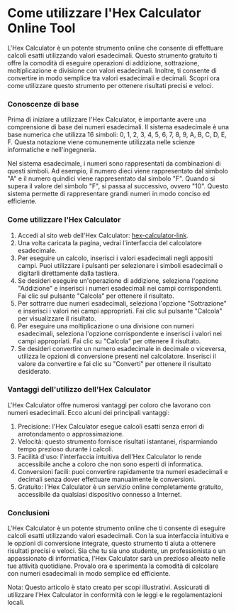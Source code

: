 Come utilizzare l'Hex Calculator Online Tool
============================================

L'Hex Calculator è un potente strumento online che consente di effettuare calcoli esatti utilizzando valori esadecimali. Questo strumento gratuito ti offre la comodità di eseguire operazioni di addizione, sottrazione, moltiplicazione e divisione con valori esadecimali. Inoltre, ti consente di convertire in modo semplice tra valori esadecimali e decimali. Scopri ora come utilizzare questo strumento per ottenere risultati precisi e veloci.

###  Conoscenze di base 

Prima di iniziare a utilizzare l'Hex Calculator, è importante avere una comprensione di base dei numeri esadecimali. Il sistema esadecimale è una base numerica che utilizza 16 simboli: 0, 1, 2, 3, 4, 5, 6, 7, 8, 9, A, B, C, D, E, F. Questa notazione viene comunemente utilizzata nelle scienze informatiche e nell'ingegneria.

Nel sistema esadecimale, i numeri sono rappresentati da combinazioni di questi simboli. Ad esempio, il numero dieci viene rappresentato dal simbolo "A" e il numero quindici viene rappresentato dal simbolo "F". Quando si supera il valore del simbolo "F", si passa al successivo, ovvero "10". Questo sistema permette di rappresentare grandi numeri in modo conciso ed efficiente.

###  Come utilizzare l'Hex Calculator 

1. Accedi al sito web dell'Hex Calculator: [hex-calculator-link](https://www.onlinecalculatorsfree.com/it/math/hex-calculator.html).
2. Una volta caricata la pagina, vedrai l'interfaccia del calcolatore esadecimale.
3. Per eseguire un calcolo, inserisci i valori esadecimali negli appositi campi. Puoi utilizzare i pulsanti per selezionare i simboli esadecimali o digitarli direttamente dalla tastiera.
4. Se desideri eseguire un'operazione di addizione, seleziona l'opzione "Addizione" e inserisci i numeri esadecimali nei campi corrispondenti. Fai clic sul pulsante "Calcola" per ottenere il risultato.
5. Per sottrarre due numeri esadecimali, seleziona l'opzione "Sottrazione" e inserisci i valori nei campi appropriati. Fai clic sul pulsante "Calcola" per visualizzare il risultato.
6. Per eseguire una moltiplicazione o una divisione con numeri esadecimali, seleziona l'opzione corrispondente e inserisci i valori nei campi appropriati. Fai clic su "Calcola" per ottenere il risultato.
7. Se desideri convertire un numero esadecimale in decimale o viceversa, utilizza le opzioni di conversione presenti nel calcolatore. Inserisci il valore da convertire e fai clic su "Converti" per ottenere il risultato desiderato.

###  Vantaggi dell'utilizzo dell'Hex Calculator 

L'Hex Calculator offre numerosi vantaggi per coloro che lavorano con numeri esadecimali. Ecco alcuni dei principali vantaggi:

1. Precisione: l'Hex Calculator esegue calcoli esatti senza errori di arrotondamento o approssimazione.
2. Velocità: questo strumento fornisce risultati istantanei, risparmiando tempo prezioso durante i calcoli.
3. Facilità d'uso: l'interfaccia intuitiva dell'Hex Calculator lo rende accessibile anche a coloro che non sono esperti di informatica.
4. Conversioni facili: puoi convertire rapidamente tra numeri esadecimali e decimali senza dover effettuare manualmente le conversioni.
5. Gratuito: l'Hex Calculator è un servizio online completamente gratuito, accessibile da qualsiasi dispositivo connesso a Internet.

###  Conclusioni 

L'Hex Calculator è un potente strumento online che ti consente di eseguire calcoli esatti utilizzando valori esadecimali. Con la sua interfaccia intuitiva e le opzioni di conversione integrate, questo strumento ti aiuta a ottenere risultati precisi e veloci. Sia che tu sia uno studente, un professionista o un appassionato di informatica, l'Hex Calculator sarà un prezioso alleato nelle tue attività quotidiane. Provalo ora e sperimenta la comodità di calcolare con numeri esadecimali in modo semplice ed efficiente.

Nota: Questo articolo è stato creato per scopi illustrativi. Assicurati di utilizzare l'Hex Calculator in conformità con le leggi e le regolamentazioni locali.